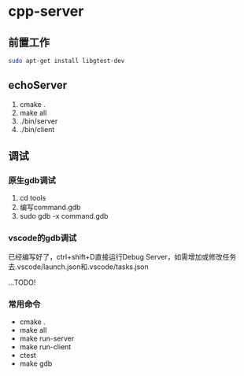 # cpp-server
## 前置工作
~~~ sh
sudo apt-get install libgtest-dev
~~~
## echoServer
1. cmake .
2. make all
3. ./bin/server
4. ./bin/client


## 调试
### 原生gdb调试
   1. cd tools
   2. 编写command.gdb
   3. sudo gdb -x command.gdb

### vscode的gdb调试
已经编写好了，ctrl+shift+D直接运行Debug Server，如需增加或修改任务去.vscode/launch.json和.vscode/tasks.json

...TODO!


### 常用命令
- cmake .
- make all
- make run-server
- make run-client
- ctest
- make gdb